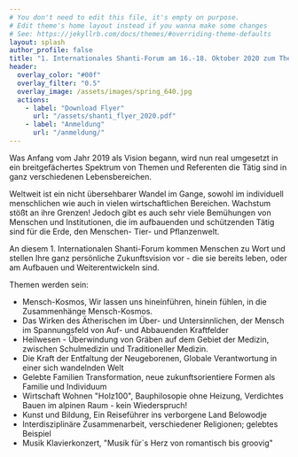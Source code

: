 ```yaml
---
# You don't need to edit this file, it's empty on purpose.
# Edit theme's home layout instead if you wanna make some changes
# See: https://jekyllrb.com/docs/themes/#overriding-theme-defaults
layout: splash
author_profile: false
title: "1. Internationales Shanti-Forum am 16.-18. Oktober 2020 zum Thema 'Gelebte Zukunft'"
header:
  overlay_color: "#00f"
  overlay_filter: "0.5"
  overlay_image: /assets/images/spring_640.jpg
  actions:
    - label: "Download Flyer"
      url: "/assets/shanti_flyer_2020.pdf"
    - label: "Anmeldung"
      url: "/anmeldung/"
---
```


Was Anfang vom Jahr 2019 als Vision begann, wird nun real umgesetzt in ein
breitgefächertes Spektrum von Themen und Referenten die Tätig sind in ganz
verschiedenen Lebensbereichen.

Weltweit ist ein nicht übersehbarer Wandel im Gange, sowohl im individuell menschlichen
wie auch in vielen wirtschaftlichen Bereichen. Wachstum stößt an ihre Grenzen!
Jedoch gibt es auch sehr viele Bemühungen von Menschen
und Institutionen, die im aufbauenden und schützenden Tätig sind für die Erde,
den Menschen- Tier- und Pflanzenwelt.

An diesem 1. Internationalen Shanti-Forum kommen Menschen zu Wort und
stellen Ihre ganz persönliche Zukunftsvision vor - die sie bereits leben, oder am
Aufbauen und Weiterentwickeln sind.


Themen werden sein:
- Mensch-Kosmos, Wir lassen uns hineinführen, hinein fühlen, in die
  Zusammenhänge Mensch-Kosmos.
- Das Wirken des Ätherischen im Über- und Untersinnlichen, der Mensch im
  Spannungsfeld von Auf- und Abbauenden Kraftfelder
- Heilwesen - Überwindung von Gräben auf dem Gebiet der Medizin,
  zwischen Schulmedizin und Traditioneller Medizin.
- Die Kraft der Entfaltung der Neugeborenen, Globale Verantwortung in
  einer sich wandelnden Welt
- Gelebte Familien Transformation, neue zukunftsorientiere Formen als Familie
  und Individuum
- Wirtschaft Wohnen "Holz100", Bauphilosopie ohne Heizung, Verdichtes Bauen im
  alpinen Raum - kein Wiederspruch!
- Kunst und Bildung, Ein Reiseführer ins verborgene Land Belowodje
- Interdisziplinäre Zusammenarbeit, verschiedener Religionen; gelebtes Beispiel
- Musik Klavierkonzert, "Musik für`s Herz von romantisch bis groovig"
